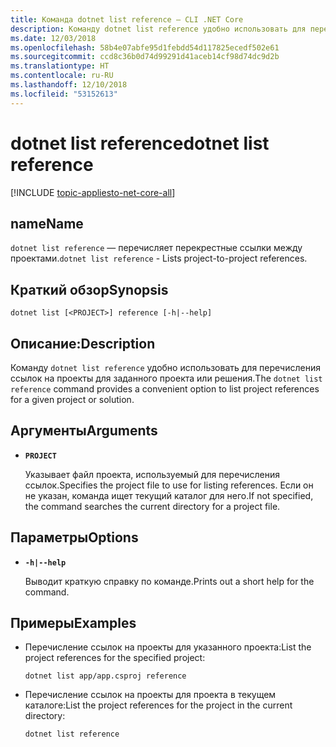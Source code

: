 ```yaml
---
title: Команда dotnet list reference — CLI .NET Core
description: Команду dotnet list reference удобно использовать для перечисления ссылок между проектами.
ms.date: 12/03/2018
ms.openlocfilehash: 58b4e07abfe95d1febdd54d117825ecedf502e61
ms.sourcegitcommit: ccd8c36b0d74d99291d41aceb14cf98d74dc9d2b
ms.translationtype: HT
ms.contentlocale: ru-RU
ms.lasthandoff: 12/10/2018
ms.locfileid: "53152613"
---
```

# <a name="dotnet-list-reference"></a><span data-ttu-id="a3598-103">dotnet list reference</span><span class="sxs-lookup"><span data-stu-id="a3598-103">dotnet list reference</span></span>

[!INCLUDE [topic-appliesto-net-core-all](../../../includes/topic-appliesto-net-core-all.md)]

## <a name="name"></a><span data-ttu-id="a3598-104">name</span><span class="sxs-lookup"><span data-stu-id="a3598-104">Name</span></span>

<span data-ttu-id="a3598-105">`dotnet list reference` — перечисляет перекрестные ссылки между проектами.</span><span class="sxs-lookup"><span data-stu-id="a3598-105">`dotnet list reference` - Lists project-to-project references.</span></span>

## <a name="synopsis"></a><span data-ttu-id="a3598-106">Краткий обзор</span><span class="sxs-lookup"><span data-stu-id="a3598-106">Synopsis</span></span>

`dotnet list [<PROJECT>] reference [-h|--help]`

## <a name="description"></a><span data-ttu-id="a3598-107">Описание:</span><span class="sxs-lookup"><span data-stu-id="a3598-107">Description</span></span>

<span data-ttu-id="a3598-108">Команду `dotnet list reference` удобно использовать для перечисления ссылок на проекты для заданного проекта или решения.</span><span class="sxs-lookup"><span data-stu-id="a3598-108">The `dotnet list reference` command provides a convenient option to list project references for a given project or solution.</span></span>

## <a name="arguments"></a><span data-ttu-id="a3598-109">Аргументы</span><span class="sxs-lookup"><span data-stu-id="a3598-109">Arguments</span></span>

* **`PROJECT`**

  <span data-ttu-id="a3598-110">Указывает файл проекта, используемый для перечисления ссылок.</span><span class="sxs-lookup"><span data-stu-id="a3598-110">Specifies the project file to use for listing references.</span></span> <span data-ttu-id="a3598-111">Если он не указан, команда ищет текущий каталог для него.</span><span class="sxs-lookup"><span data-stu-id="a3598-111">If not specified, the command searches the current directory for a project file.</span></span>

## <a name="options"></a><span data-ttu-id="a3598-112">Параметры</span><span class="sxs-lookup"><span data-stu-id="a3598-112">Options</span></span>

* **`-h|--help`**

  <span data-ttu-id="a3598-113">Выводит краткую справку по команде.</span><span class="sxs-lookup"><span data-stu-id="a3598-113">Prints out a short help for the command.</span></span>

## <a name="examples"></a><span data-ttu-id="a3598-114">Примеры</span><span class="sxs-lookup"><span data-stu-id="a3598-114">Examples</span></span>

* <span data-ttu-id="a3598-115">Перечисление ссылок на проекты для указанного проекта:</span><span class="sxs-lookup"><span data-stu-id="a3598-115">List the project references for the specified project:</span></span>

  ```console
  dotnet list app/app.csproj reference
  ```

* <span data-ttu-id="a3598-116">Перечисление ссылок на проекты для проекта в текущем каталоге:</span><span class="sxs-lookup"><span data-stu-id="a3598-116">List the project references for the project in the current directory:</span></span>

  ```console
  dotnet list reference
  ```